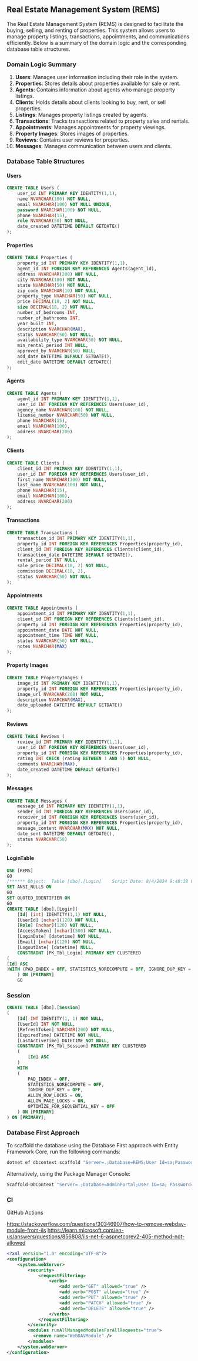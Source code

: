 ## Real Estate Management System (REMS)

The Real Estate Management System (REMS) is designed to facilitate the buying, selling, and renting of properties. This
system allows users to manage property listings, transactions, appointments, and communications efficiently. Below is a
summary of the domain logic and the corresponding database table structures.

### Domain Logic Summary

1. **Users**: Manages user information including their role in the system.
2. **Properties**: Stores details about properties available for sale or rent.
3. **Agents**: Contains information about agents who manage property listings.
4. **Clients**: Holds details about clients looking to buy, rent, or sell properties.
5. **Listings**: Manages property listings created by agents.
6. **Transactions**: Tracks transactions related to property sales and rentals.
7. **Appointments**: Manages appointments for property viewings.
8. **Property Images**: Stores images of properties.
9. **Reviews**: Contains user reviews for properties.
10. **Messages**: Manages communication between users and clients.

### Database Table Structures

#### Users

```sql
CREATE TABLE Users (
    user_id INT PRIMARY KEY IDENTITY(1,1),
    name NVARCHAR(100) NOT NULL,
    email NVARCHAR(100) NOT NULL UNIQUE,
    password NVARCHAR(100) NOT NULL,
    phone NVARCHAR(15),
    role NVARCHAR(50) NOT NULL,
    date_created DATETIME DEFAULT GETDATE()
);
```

#### Properties

```sql
CREATE TABLE Properties (
    property_id INT PRIMARY KEY IDENTITY(1,1),
    agent_id INT FOREIGN KEY REFERENCES Agents(agent_id),
    address NVARCHAR(200) NOT NULL,
    city NVARCHAR(100) NOT NULL,
    state NVARCHAR(50) NOT NULL,
    zip_code NVARCHAR(10) NOT NULL,
    property_type NVARCHAR(50) NOT NULL,
    price DECIMAL(18, 2) NOT NULL,
    size DECIMAL(18, 2) NOT NULL,
    number_of_bedrooms INT,
    number_of_bathrooms INT,
    year_built INT,
    description NVARCHAR(MAX),
    status NVARCHAR(50) NOT NULL,
    availability_type NVARCHAR(50) NOT NULL,
    min_rental_period INT NULL,
    approved_by NVARCHAR(50) NULL,
    add_date DATETIME DEFAULT GETDATE(),
    edit_date DATETIME DEFAULT GETDATE()
);
```

#### Agents

```sql
CREATE TABLE Agents (
    agent_id INT PRIMARY KEY IDENTITY(1,1),
    user_id INT FOREIGN KEY REFERENCES Users(user_id),
    agency_name NVARCHAR(100) NOT NULL,
    license_number NVARCHAR(50) NOT NULL,
    phone NVARCHAR(15),
    email NVARCHAR(100),
    address NVARCHAR(200)
);
```

#### Clients

```sql
CREATE TABLE Clients (
    client_id INT PRIMARY KEY IDENTITY(1,1),
    user_id INT FOREIGN KEY REFERENCES Users(user_id),
    first_name NVARCHAR(100) NOT NULL,
    last_name NVARCHAR(100) NOT NULL,
    phone NVARCHAR(15),
    email NVARCHAR(100),
    address NVARCHAR(200)
);
```

#### Transactions

```sql
CREATE TABLE Transactions (
    transaction_id INT PRIMARY KEY IDENTITY(1,1),
    property_id INT FOREIGN KEY REFERENCES Properties(property_id),
    client_id INT FOREIGN KEY REFERENCES Clients(client_id),
    transaction_date DATETIME DEFAULT GETDATE(),
    rental_period INT NULL,
    sale_price DECIMAL(18, 2) NOT NULL,
    commission DECIMAL(18, 2),
    status NVARCHAR(50) NOT NULL
);
```

#### Appointments

```sql
CREATE TABLE Appointments (
    appointment_id INT PRIMARY KEY IDENTITY(1,1),
    client_id INT FOREIGN KEY REFERENCES Clients(client_id),
    property_id INT FOREIGN KEY REFERENCES Properties(property_id),
    appointment_date DATE NOT NULL,
    appointment_time TIME NOT NULL,
    status NVARCHAR(50) NOT NULL,
    notes NVARCHAR(MAX)
);
```

#### Property Images

```sql
CREATE TABLE PropertyImages (
    image_id INT PRIMARY KEY IDENTITY(1,1),
    property_id INT FOREIGN KEY REFERENCES Properties(property_id),
    image_url NVARCHAR(200) NOT NULL,
    description NVARCHAR(MAX),
    date_uploaded DATETIME DEFAULT GETDATE()
);
```

#### Reviews

```sql
CREATE TABLE Reviews (
    review_id INT PRIMARY KEY IDENTITY(1,1),
    user_id INT FOREIGN KEY REFERENCES Users(user_id),
    property_id INT FOREIGN KEY REFERENCES Properties(property_id),
    rating INT CHECK (rating BETWEEN 1 AND 5) NOT NULL,
    comments NVARCHAR(MAX),
    date_created DATETIME DEFAULT GETDATE()
);
```

#### Messages

```sql
CREATE TABLE Messages (
    message_id INT PRIMARY KEY IDENTITY(1,1),
    sender_id INT FOREIGN KEY REFERENCES Users(user_id),
    receiver_id INT FOREIGN KEY REFERENCES Users(user_id),
    property_id INT FOREIGN KEY REFERENCES Properties(property_id),
    message_content NVARCHAR(MAX) NOT NULL,
    date_sent DATETIME DEFAULT GETDATE(),
    status NVARCHAR(50)
);
```

#### LoginTable

```sql
USE [REMS]
GO
/****** Object:  Table [dbo].[Login]    Script Date: 8/4/2024 9:48:38 PM ******/
SET ANSI_NULLS ON
GO
SET QUOTED_IDENTIFIER ON
GO
CREATE TABLE [dbo].[Login](
    [Id] [int] IDENTITY(1,1) NOT NULL,
    [UserId] [nchar](120) NOT NULL,
    [Role] [nchar](120) NOT NULL,
    [AccessToken] [nchar](500) NOT NULL,
    [LoginDate] [datetime] NOT NULL,
    [Email] [nchar](120) NOT NULL,
    [LogoutDate] [datetime] NULL,
    CONSTRAINT [PK_Tbl_Login] PRIMARY KEY CLUSTERED
(
[Id] ASC
)WITH (PAD_INDEX = OFF, STATISTICS_NORECOMPUTE = OFF, IGNORE_DUP_KEY = OFF, ALLOW_ROW_LOCKS = ON, ALLOW_PAGE_LOCKS = ON, OPTIMIZE_FOR_SEQUENTIAL_KEY = OFF) ON [PRIMARY]
    ) ON [PRIMARY]
    GO

```

### Session

```sql
CREATE TABLE [dbo].[Session]
(
    [Id] INT IDENTITY(1, 1) NOT NULL,
    [UserId] INT NOT NULL,
    [RefreshToken] VARCHAR(200) NOT NULL,
    [ExpiredTime] DATETIME NOT NULL,
    [LastActiveTime] DATETIME NOT NULL,
    CONSTRAINT [PK_Tbl_Session] PRIMARY KEY CLUSTERED
    (
        [Id] ASC
    )
    WITH 
    (
        PAD_INDEX = OFF, 
        STATISTICS_NORECOMPUTE = OFF, 
        IGNORE_DUP_KEY = OFF, 
        ALLOW_ROW_LOCKS = ON, 
        ALLOW_PAGE_LOCKS = ON, 
        OPTIMIZE_FOR_SEQUENTIAL_KEY = OFF
    ) ON [PRIMARY]
) ON [PRIMARY];

```

### Database First Approach

To scaffold the database using the Database First approach with Entity Framework Core, run the following commands:

```bash
dotnet ef dbcontext scaffold "Server=.;Database=REMS;User Id=sa;Password=sasa@123;TrustServerCertificate=True;" Microsoft.EntityFrameworkCore.SqlServer -o AppDbContextModels -c AppDbContext -f
```

Alternatively, using the Package Manager Console:

```bash
Scaffold-DbContext "Server=.;Database=AdminPortal;User ID=sa; Password=sa@123;Integrated Security=True;Trusted_Connection=true;TrustServerCertificate=True;" Microsoft.EntityFrameworkCore.SqlServer -OutputDir AppDbContext -Tables Tbl_AdminUserLogin -f
```

### CI

GitHub Actions

https://stackoverflow.com/questions/30346907/how-to-remove-webdav-module-from-iis
https://learn.microsoft.com/en-us/answers/questions/856808/iis-net-6-aspnetcorev2-405-method-not-allowed

```xml
<?xml version="1.0" encoding="UTF-8"?>
<configuration>
    <system.webServer>
        <security>
            <requestFiltering>
                <verbs>
                    <add verb="GET" allowed="true" />
                    <add verb="POST" allowed="true" />
                    <add verb="PUT" allowed="true" />
                    <add verb="PATCH" allowed="true" />
                    <add verb="DELETE" allowed="true" />
                </verbs>
            </requestFiltering>
        </security>
		<modules runAllManagedModulesForAllRequests="true">
		  <remove name="WebDAVModule" />
		</modules>
    </system.webServer>
</configuration>
```
